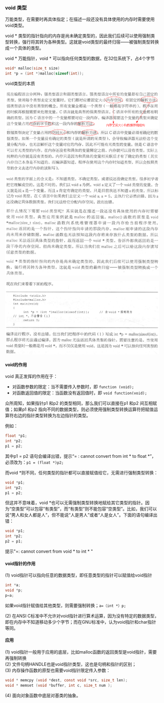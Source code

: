 ### void 类型

万能类型，在需要时再具体指定；在描述一段还没有具体使用的内存时需要使用void类型。

void * 类型的指针指向的内存是尚未确定类型的，因此我们后续可以使用强制类型转换，强行将其转为各种类型。这就是void类型的最终归宿——被强制类型转换成一个具体的类型。

void \* 万能指针，void \* 可以指向任何类型的数据，在32位系统下，占4个字节

```c
void* malloc(size_t size)
int *p = (int *)malloc(sizeof(int));
```
void类型的本质

![1500220095866](images/1500220095866.png)

![1500220228842](images/1500220228842.png)

![1500220302522](images/1500220302522.png)

#### void的作用

void 真正发挥的作用在于：

- 对函数参数的限定：当不需要传入参数时，即 `function (void);`
- 对函数返回值的限定：当函数没有返回值时，即 `void function(void);`

众所周知，如果指针p1 和p2 的类型相同，那么我们可以直接在p1 和p2 间互相赋值；如果p1 和p2 指向不同的数据类型，则必须使用强制类型转换运算符把赋值运算符右边的指针类型转换为左边指针的类型。

例如：

```c
float *p1;
int *p2;
p1 = p2;
```


其中p1 = p2 语句会编译出错，提示“= : cannot convert from int * to float *”，必须改为：`p1 = (float *)p2;`

而void *则不同，任何类型的指针都可以直接赋值给它，无需进行强制类型转换：

```c
void *p1;
int *p2;
p1 = p2;
```

但这并不意味着，void *也可以无需强制类型转换地赋给其它类型的指针。因为“空类型”可以包容“有类型”，而“有类型”则不能包容“空类型”。比如，我们可以说“男人和女人都是人”，但不能说“人是男人”或者“人是女人”。下面的语句编译出错：

```c
void *p1;
int *p2;
p2 = p1;
```

提示"=: cannot convert from void * to int * "

#### void指针的作用

(1) void指针可以指向任意的数据类型，即任意类型的指针可以赋值给void指针

```c
int *a;
void *p;
p=a;
```
如果void指针赋值给其他类型，则需要强制转换；`a=（int *）p;`

(2) 在ANSI C标准中不允许对void指针进行算术运算，因为没有特定的数据类型，即在内存中不知道移动多少个字节；而在GNU标准中，认为void指针和char指针等同。

#### 应用

(1) void指针一般用于应用的底层，比如malloc函数的返回类型是void指针，需要再强制转换		
(2) 文件句柄HANDLE也是void指针类型，这也是句柄和指针的区别；		
(3) 内存操作函数的原型也需要void指针限定传入参数：

```c
void * memcpy (void *dest, const void *src, size_t len);
void * memset (void *buffer, int c, size_t num );
```
(4) 面向对象函数中底层对基类的抽象。